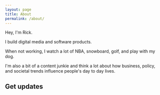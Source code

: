 ```yaml
---
layout: page
title: About
permalink: /about/
---
```


Hey, I'm Rick.

I build digital media and software products.

When not working, I watch a lot of NBA, snowboard, golf, and play with my dog.

I'm also a bit of a content junkie and think a lot about how business, policy, and societal trends influence people's day to day lives.
<br/>

## Get updates

